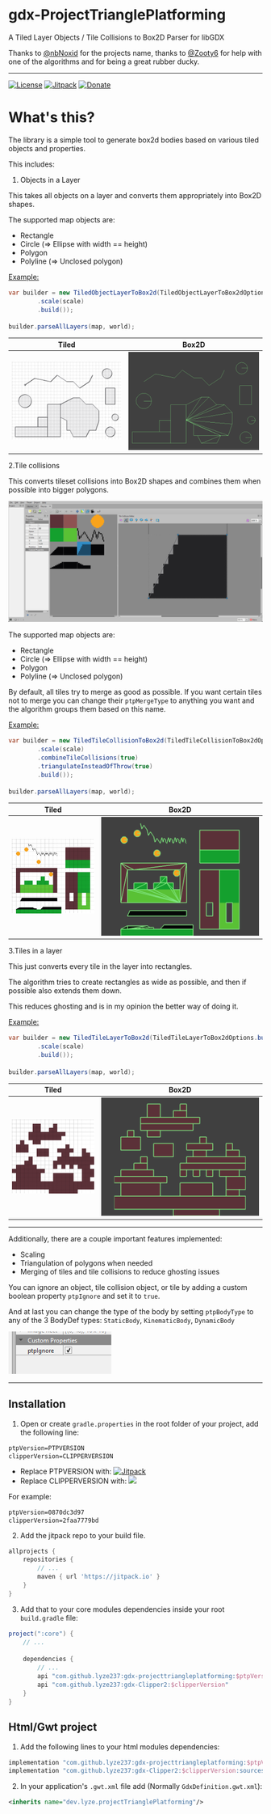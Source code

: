 # gdx-ProjectTrianglePlatforming

A Tiled Layer Objects / Tile Collisions to Box2D Parser for libGDX

Thanks to [@nbNoxid](https://twitter.com/nbNoxid) for the projects name, thanks to [@Zooty6](https://github.com/zooty6) for help with one of the algorithms and for being a great rubber ducky.

---

[![License](https://img.shields.io/github/license/lyze237/gdx-projecttriangleplatforming)](https://github.com/lyze237/gdx-projecttriangleplatforming/blob/master/LICENSE)
[![Jitpack](https://jitpack.io/v/lyze237/gdx-projecttriangleplatforming.svg)](https://jitpack.io/#lyze237/gdx-projecttriangleplatforming)
[![Donate](https://img.shields.io/badge/Donate-%3C3-red)](https://coffee.lyze.dev)

# What's this?

The library is a simple tool to generate box2d bodies based on various tiled objects and properties.

This includes:
1. Objects in a Layer

This takes all objects on a layer and converts them appropriately into Box2D shapes.

The supported map objects are:
* Rectangle
* Circle (=> Ellipse with width == height)
* Polygon
* Polyline (=> Unclosed polygon)

[Example:](https://github.com/lyze237/gdx-ProjectTrianglePlatforming/blob/master/src/test/java/gdxUnBox2d/lwjgl/tests/ObjectParserTest.java)
```java
var builder = new TiledObjectLayerToBox2d(TiledObjectLayerToBox2dOptions.builder()
        .scale(scale)
        .build());

builder.parseAllLayers(map, world);
```
 
| Tiled                                         | Box2D                                         |
|-----------------------------------------------|-----------------------------------------------| 
| ![Objects in Tiled](images/tiled_objects.png) | ![Objects in Box2D](images/box2d_objects.png) |

2.Tile collisions

This converts tileset collisions into Box2D shapes and combines them when possible into bigger polygons.

![Example screenshot of the tile collision menu](images/tiled_OPBwVk9rJU.png)

The supported map objects are:
* Rectangle
* Circle (=> Ellipse with width == height)
* Polygon
* Polyline (=> Unclosed polygon)

By default, all tiles try to merge as good as possible. If you want certain tiles not to merge you can change their `ptpMergeType` to anything you want and the algorithm groups them based on this name.

[Example:](https://github.com/lyze237/gdx-ProjectTrianglePlatforming/blob/master/src/test/java/gdxUnBox2d/lwjgl/tests/TileCollisionTest.java)
```java
var builder = new TiledTileCollisionToBox2d(TiledTileCollisionToBox2dOptions.builder()
        .scale(scale)
        .combineTileCollisions(true)
        .triangulateInsteadOfThrow(true)
        .build());

builder.parseAllLayers(map, world);
```

| Tiled                                                      | Box2D                                                      |
|------------------------------------------------------------|------------------------------------------------------------| 
| ![Tile collision in Tiled](images/tiled_tileCollision.png) | ![Tile collision in Box2D](images/box2d_tileCollision.png) |

3.Tiles in a layer

This just converts every tile in the layer into rectangles.

The algorithm tries to create rectangles as wide as possible, and then if possible also extends them down.

This reduces ghosting and is in my opinion the better way of doing it.

[Example:](https://github.com/lyze237/gdx-ProjectTrianglePlatforming/blob/master/src/test/java/gdxUnBox2d/lwjgl/tests/TileCollisionTest.java)
```java
var builder = new TiledTileLayerToBox2d(TiledTileLayerToBox2dOptions.builder()
        .scale(scale)
        .build());

builder.parseAllLayers(map, world);
```

| Tiled                                                       | Box2D                                                       |
|-------------------------------------------------------------|-------------------------------------------------------------| 
| ![Tiles in layer collision in Tiled](images/tiled_tile.png) | ![Tiles in layer collision in Box2D](images/box2d_tile.png) |

---

Additionally, there are a couple important features implemented:
* Scaling
* Triangulation of polygons when needed
* Merging of tiles and tile collisions to reduce ghosting issues

You can ignore an object, tile collision object, or tile by adding a custom boolean property `ptpIgnore` and set it to `true`.

And at last you can change the type of the body by setting `ptpBodyType` to any of the 3 BodyDef types: `StaticBody`, `KinematicBody`, `DynamicBody`

![Screenshot of the Tiled Ignore property](images/tiled_ignore.png)

---

## Installation

1. Open or create `gradle.properties` in the root folder of your project, add the following line:

```properties
ptpVersion=PTPVERSION
clipperVersion=CLIPPERVERSION
```

* Replace PTPVERSION with: [![Jitpack](https://jitpack.io/v/lyze237/gdx-projecttriangleplatforming.svg)](https://jitpack.io/#lyze237/gdx-projecttriangleplatforming)
* Replace CLIPPERVERSION with: [![](https://jitpack.io/v/lyze237/gdx-Clipper2.svg)](https://jitpack.io/#lyze237/gdx-Clipper2)

For example:

```properties
ptpVersion=0870dc3d97
clipperVersion=2faa7779bd
```

2. Add the jitpack repo to your build file.

```groovy
allprojects {
    repositories {
        // ...
        maven { url 'https://jitpack.io' }
    }
}
```

3. Add that to your core modules dependencies inside your root `build.gradle` file:

```groovy
project(":core") {
    // ...

    dependencies {
        // ...
        api "com.github.lyze237:gdx-projecttriangleplatforming:$ptpVersion"
        api "com.github.lyze237:gdx-Clipper2:$clipperVersion"
    }
}
```

## Html/Gwt project

1. Add the following lines to your html modules dependencies:

```groovy
implementation "com.github.lyze237:gdx-projecttriangleplatforming:$ptpVersion:sources"
implementation "com.github.lyze237:gdx-Clipper2:$clipperVersion:sources"
```

2. In your application's `.gwt.xml` file add (Normally `GdxDefinition.gwt.xml`):

```xml
<inherits name="dev.lyze.projectTrianglePlatforming"/>
```
